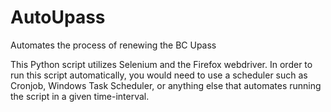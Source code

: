 # AutoUpass
Automates the process of renewing the BC Upass

This Python script utilizes Selenium and the Firefox webdriver.
In order to run this script automatically, you would need to use a scheduler such as Cronjob, Windows Task Scheduler, or anything else that automates running the script in a given time-interval. 
